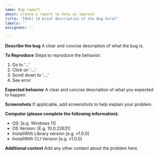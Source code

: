 ```yaml
---
name: Bug report
about: Create a report to help us improve
title: "[BUG] [A brief description of the Bug here]"
labels: ''
assignees: ''

---
```


**Describe the bug**
A clear and concise description of what the bug is.

**To Reproduce**
Steps to reproduce the behavior:
1. Go to '...'
2. Click on '....'
3. Scroll down to '....'
4. See error

**Expected behavior**
A clear and concise description of what you expected to happen.

**Screenshots**
If applicable, add screenshots to help explain your problem.

**Computer (please complete the following information):**
 - OS: [e.g. Windows 11]
- OS Version: [E.g. 10.0.22631]
 - InstallWith Library version [e.g. v1.0.0]
 - InstallWith CLI Version [e.g. v1.0.0]

**Additional context**
Add any other context about the problem here.
